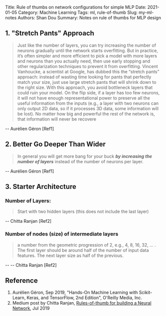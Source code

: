 Title: Rule of thumbs on network configurations for simple MLP
Date: 2021-01-05
Category: Machine Learning
Tags: ml, rule-of-thumb
Slug: my-ml-notes
Authors: Shan Dou
Summary: Notes on rule of thumbs for MLP design

## 1. "Stretch Pants" Approach
> Just like the number of layers, you can try increasing the number of neurons gradually until the network starts overfitting. But in practice, it’s often simpler and more efficient to pick a model with more layers and neurons than you actually need, then use early stopping and other regularization techniques to prevent it from overfitting. Vincent Vanhoucke, a scientist at Google, has dubbed this the “stretch pants” approach: instead of wasting time looking for pants that perfectly match your size, just use large stretch pants that will shrink down to the right size. With this approach, you avoid bottleneck layers that could ruin your model. On the flip side, if a layer has too few neurons, it will not have enough representational power to preserve all the useful information from the inputs (e.g., a layer with two neurons can only output 2D data, so if it processes 3D data, some information will be lost). No matter how big and powerful the rest of the network is, that information will never be recovere

-- Aurélien Géron [Ref1]

## 2. Better Go Deeper Than Wider

> In general you will get more bang for your buck ***by increasing the number of layers*** instead of the number of neurons per layer.

-- Aurélien Géron [Ref1]

## 3. Starter Architecture
### Number of Layers:
> Start with two hidden layers (this does not include the last layer)

-- Chitta Ranjan [Ref2]

### Number of nodes (size) of intermediate layers
> a number from the geometric progression of 2, e.g., 4, 8, 16, 32, … . The first layer should be around half of the number of input data features. The next layer size as half of the previous.

-- -- Chitta Ranjan [Ref2]


## Reference
1. Aurélien Géron, Sep 2019, "Hands-On Machine Learning with Scikit-Learn, Keras, and TensorFlow, 2nd Edition", O'Reilly Media, Inc.
2. Medium post by Chitta Ranjan, 
[Rules-of-thumb for building a Neural Network](https://towardsdatascience.com/17-rules-of-thumb-for-building-a-neural-network-93356f9930af), Jul 2019

